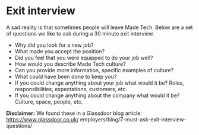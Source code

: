 # Exit interview

A sad reality is that sometimes people will leave Made Tech. Below are a set of questions we like to ask during a 30 minute exit interview.

- Why did you look for a new job?
- What made you accept the position?
- Did you feel that you were equipped to do your job well?
- How would you describe Made Tech culture?
- Can you provide more information, specific examples of culture?
- What could have been done to keep you?
- If you could change anything about your job what would it be? Roles, responsibilities, expectations, customers, etc.
- If you could change anything about the company what would it be? Culture, space, people, etc.

**Disclaimer:** We found these in a Glassdoor blog article: https://www.glassdoor.co.uk/ employers/blog/7-must-ask-exit-interview-questions/
